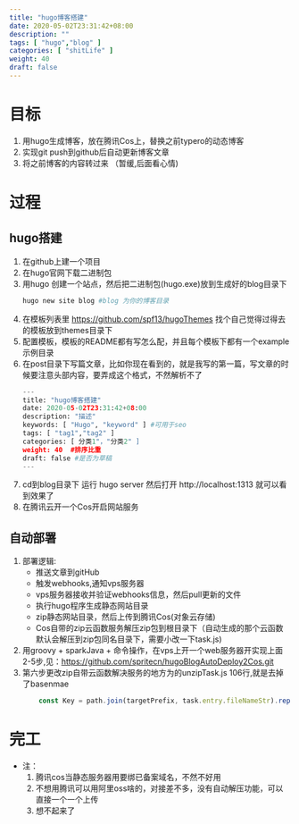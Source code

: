 ```yaml
---
title: "hugo博客搭建"
date: 2020-05-02T23:31:42+08:00
description: ""
tags: [ "hugo","blog" ]
categories: [ "shitLife" ]
weight: 40
draft: false
---
```


# 目标
1. 用hugo生成博客，放在腾讯Cos上，替换之前typero的动态博客
2. 实现git push到github后自动更新博客文章
3. 将之前博客的内容转过来  （暂缓,后面看心情)

# 过程
## hugo搭建
1. 在github上建一个项目
2. 在hugo官网下载二进制包
3. 用hugo 创建一个站点，然后把二进制包(hugo.exe)放到生成好的blog目录下
    ``` python
    hugo new site blog #blog 为你的博客目录
    ``` 
4. 在模板列表里 https://github.com/spf13/hugoThemes 找个自己觉得过得去的模板放到themes目录下
5. 配置模板，模板的README都有写怎么配，并且每个模板下都有一个example示例目录
6. 在post目录下写篇文章，比如你现在看到的，就是我写的第一篇，写文章的时候要注意头部内容，要弄成这个格式，不然解析不了
    ``` python
    ---
    title: "hugo博客搭建"
    date: 2020-05-02T23:31:42+08:00
    description: "描述"
    keywords: [ "Hugo", "keyword" ] #可用于seo
    tags: [ "tag1","tag2" ]
    categories: [ 分类1"，"分类2" ]
    weight: 40  #排序比重
    draft: false #是否为草稿
    ---
    ```
7. cd到blog目录下 运行 hugo server 然后打开 http://localhost:1313 就可以看到效果了
8. 在腾讯云开一个Cos开启网站服务

## 自动部署
1. 部署逻辑:
    - 推送文章到gitHub
    - 触发webhooks,通知vps服务器
    - vps服务器接收并验证webhooks信息，然后pull更新的文件
    - 执行hugo程序生成静态网站目录
    - zip静态网站目录，然后上传到腾讯Cos(对象云存储)
    - Cos自带的zip云函数服务解压zip包到根目录下（自动生成的那个云函数默认会解压到zip包同名目录下，需要小改一下task.js)
2. 用groovy + sparkJava + 命令操作，在vps上开一个web服务器开实现上面2-5步,见：https://github.com/spritecn/hugoBlogAutoDeploy2Cos.git
3. 第六步更改zip自带云函数解决服务的地方为的unzipTask.js 106行,就是去掉了basenmae
    ``` javascript
        const Key = path.join(targetPrefix, task.entry.fileNameStr).replace(/\\/g, '\/')
    ```

# 完工
- 注：
    1. 腾讯cos当静态服务器用要绑已备案域名，不然不好用
    2. 不想用腾讯可以用阿里oss啥的，对接差不多，没有自动解压功能，可以直接一个一个上传
    3. 想不起来了